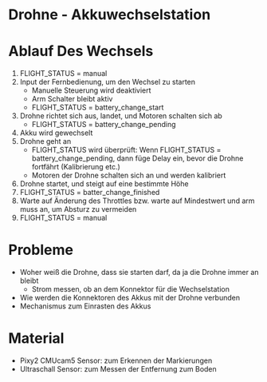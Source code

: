 # Drohne - Akkuwechselstation

# Ablauf Des Wechsels

1. FLIGHT_STATUS = manual
2. Input der Fernbedienung, um den Wechsel zu starten
    - Manuelle Steuerung wird deaktiviert
    - Arm Schalter bleibt aktiv
    - FLIGHT_STATUS = battery_change_start
3. Drohne richtet sich aus, landet, und Motoren schalten sich ab
    - FLIGHT_STATUS = battery_change_pending
4. Akku wird gewechselt
5. Drohne geht an
    - FLIGHT_STATUS wird überprüft: Wenn FLIGHT_STATUS = battery_change_pending, dann füge Delay ein, bevor die Drohne fortfährt (Kalibrierung etc.)
    - Motoren der Drohne schalten sich an und werden kalibriert
6. Drohne startet, und steigt auf eine bestimmte Höhe
7. FLIGHT_STATUS = batter_change_finished
8. Warte auf Änderung des Throttles bzw. warte auf Mindestwert und arm muss an, um Absturz zu vermeiden
9. FLIGHT_STATUS = manual

# Probleme

- Woher weiß die Drohne, dass sie starten darf, da ja die Drohne immer an bleibt
    - Strom messen, ob an dem Konnektor für die Wechselstation
- Wie werden die Konnektoren des Akkus mit der Drohne verbunden
- Mechanismus zum Einrasten des Akkus

# Material

- Pixy2 CMUcam5 Sensor: zum Erkennen der Markierungen
- Ultraschall Sensor: zum Messen der Entfernung zum Boden